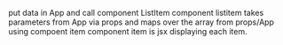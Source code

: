 put data in App and call component ListItem
component listitem takes parameters from App via props and maps over the array from props/App using 
compoent item
component item is jsx displaying each item. 


